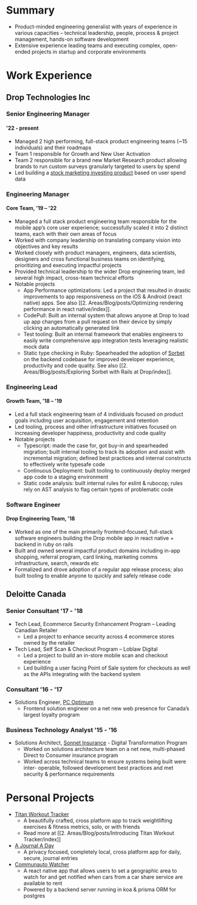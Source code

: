 # Summary
- Product-minded engineering generalist with years of experience in various capacities – technical leadership, people, process & project management, hands-on software development
- Extensive experience leading teams and executing complex, open-ended projects in startup and corporate environments
# Work Experience
## Drop Technologies Inc
### Senior Engineering Manager
#### '22 - present
- Managed 2 high performing, full-stack product engineering teams (~15 individuals) and their roadmaps
- Team 1 responsible for Growth and New User Activation
- Team 2 responsible for a brand new Market Research product allowing brands to run custom surveys granularly targeted to users by spend
- Led building a [stock marketing investing product](https://joinsignals.com) based on user spend data
### Engineering Manager
#### Core Team, '19 – '22
- Managed a full stack product engineering team responsible for the mobile app’s core user experience; successfully scaled it into 2 distinct teams, each with their own areas of focus
- Worked with company leadership on translating company vision into objectives and key results
- Worked closely with product managers, engineers, data scientists, designers and cross functional business teams on identifying, prioritizing and executing impactful projects
- Provided technical leadership to the wider Drop engineering team, led several high impact, cross-team technical efforts
- Notable projects
	- App Performance optimizations: Led a project that resulted in drastic improvements to app responsiveness on the iOS & Android (react native) apps. See also [[2. Areas/Blog/posts/Optimizing rendering performance in react native/index]].
	- CodePull: Built an internal system that allows anyone at Drop to load up app changes from a pull request on their device by simply clicking an automatically generated link
	- Test tooling: Built an internal framework that enables engineers to easily write comprehensive app integration tests leveraging realistic mock data
	- Static type checking in Ruby: Spearheaded the adoption of [Sorbet](https://sorbet.org/) on the backend codebase for improved developer experience, productivity and code quality. See also [[2. Areas/Blog/posts/Exploring Sorbet with Rails at Drop/index]]. 
### Engineering Lead
#### Growth Team, '18 – '19
- Led a full stack engineering team of 4 individuals focused on product goals including user acquisition, engagement and retention
- Led tooling, process and other infrastructure initiatives focused on increasing developer happiness, productivity and code quality
- Notable projects
	- Typescript: made the case for, got buy-in and spearheaded migration; built internal tooling to track its adoption and assist with incremental migration; defined best practices and internal constructs to effectively write typesafe code
	- Continuous Deployment: built tooling to continuously deploy merged app code to a staging environment
	- Static code analysis: built internal rules for eslint & rubocop; rules rely on AST analysis to flag certain types of problematic code

### Software Engineer
#### Drop Engineering Team, '18
- Worked as one of the main primarily frontend-focused, full-stack software engineers building the Drop mobile app in react native + backend in ruby on rails
- Built and owned several impactful product domains including in-app shopping, referral program, card linking, marketing comms infrastructure, search, rewards etc
- Formalized and drove adoption of a regular app release process; also built tooling to enable anyone to quickly and safely release code
## Deloitte Canada
### Senior Consultant '17 - '18
- Tech Lead, Ecommerce Security Enhancement Program – Leading Canadian Retailer
	- Led a project to enhance security across 4 ecommerce stores owned by the retailer
- Tech Lead, Self Scan & Checkout Program – Loblaw Digital
	- Led a project to build an in-store mobile scan and checkout experience
	- Led building a user facing Point of Sale system for checkouts as well as the APIs integrating with the backend system
### Consultant '16 - '17
- Solutions Engineer, [PC Optimum](https://www.pcoptimum.ca/)
	- Frontend solution engineer on a net new web presence for Canada’s largest loyalty program
### Business Technology Analyst '15 - '16
- Solutions Architect, [Sonnet Insurance](https://www.sonnet.ca/) - Digital Transformation Program
	- Worked on solutions architecture team on a net new, multi-phased Direct to Consumer insurance program
	- Worked across technical teams to ensure systems being built were inter- operable, followed development best practices and met security & performance requirements
# Personal Projects
- [Titan Workout Tracker](https://www.titangymapp.com/)
	- A beautifully crafted, cross platform app to track weightlifting exercises & fitness metrics, solo, or with friends
	- Read more at [[2. Areas/Blog/posts/Introducing Titan Workout Tracker/index]]
- [A Journal A Day](https://ajournaladay.com/)
	- A privacy focused, completely local, cross platform app for daily, secure, journal entries
- [Communauto Watcher](https://www.communautowatcher.com/)
	- A react native app that allows users to set a geographic area to watch for and get notified when cars from a car share service are available to rent
	- Powered by a backend server running in koa & prisma ORM for postgres